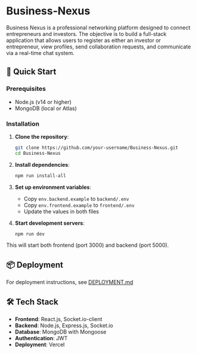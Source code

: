 # Business-Nexus
Business Nexus is a professional networking platform designed to connect entrepreneurs and investors. The objective is to build a full-stack application that allows users to register as either an investor or entrepreneur, view profiles, send collaboration requests, and communicate via a real-time chat system.

## 🚀 Quick Start

### Prerequisites
- Node.js (v14 or higher)
- MongoDB (local or Atlas)

### Installation

1. **Clone the repository**:
   ```bash
   git clone https://github.com/your-username/Business-Nexus.git
   cd Business-Nexus
   ```

2. **Install dependencies**:
   ```bash
   npm run install-all
   ```

3. **Set up environment variables**:
   - Copy `env.backend.example` to `backend/.env`
   - Copy `env.frontend.example` to `frontend/.env`
   - Update the values in both files

4. **Start development servers**:
   ```bash
   npm run dev
   ```

This will start both frontend (port 3000) and backend (port 5000).

## 📦 Deployment

For deployment instructions, see [DEPLOYMENT.md](./DEPLOYMENT.md)

## 🛠️ Tech Stack

- **Frontend**: React.js, Socket.io-client
- **Backend**: Node.js, Express.js, Socket.io
- **Database**: MongoDB with Mongoose
- **Authentication**: JWT
- **Deployment**: Vercel

